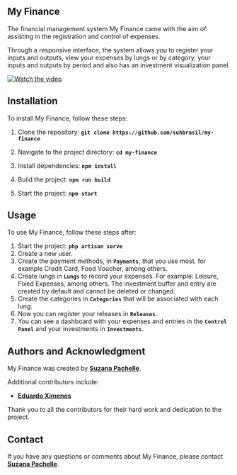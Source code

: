 
## **My Finance**

The financial management system My Finance came with the aim of assisting in the registration and control of expenses.

Through a responsive interface, the system allows you to register your inputs and outputs, view your expenses by lungs or by category, your inputs and outputs by period and also has an investment visualization panel.

[![Watch the video](https://img.youtube.com/vi/cJ8X5xNOCa4/maxresdefault.jpg)](https://youtu.be/cJ8X5xNOCa4?si=vUG6Dwys0qsE_KPG)



## **Installation**

To install My Finance, follow these steps:

1. Clone the repository: **`git clone https://github.com/suhbrasil/my-finance`**
2. Navigate to the project directory: **`cd my-finance`**
3. Install dependencies: **`npm install`**

4. Build the project: **`npm run build`**
5. Start the project: **`npm start`**

## **Usage**

To use My Finance, follow these steps after:

1. Start the project: **`php artisan serve`**
2. Create a new user.
3. Create the payment methods, in **`Payments`**, that you use most. for example Credit Card, Food Voucher, among others.
4. Create lungs in **`Lungs`** to record your expenses. For example: Leisure, Fixed Expenses, among others. The investment buffer and entry are created by default and cannot be deleted or changed.
5. Create the categories in **`Categories`** that will be associated with each lung.
6. Now you can register your releases in **`Releases`**.
7. You can see a dashboard with your expenses and entries in the **`Control Panel`** and your investments in **`Investments`**.

## **Authors and Acknowledgment**

My Finance was created by **[Suzana Pachelle](https://github.com/suhbrasil)**.

Additional contributors include:

- **[Eduardo Ximenes](https://github.com/eduardoximenes)**

Thank you to all the contributors for their hard work and dedication to the project.

## **Contact**

If you have any questions or comments about My Finance, please contact **[Suzana Pachelle](mailto:suzi.pachelle@gmail.com)**.
